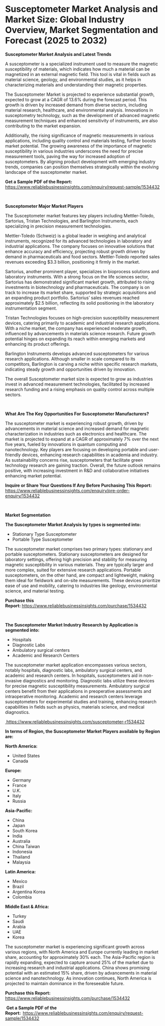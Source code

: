 <p><h1>Susceptometer Market Analysis and Market Size: Global Industry Overview, Market Segmentation and Forecast (2025 to 2032)</h1></p><p><strong>Susceptometer Market Analysis and Latest Trends</strong></p>
<p><p>A susceptometer is a specialized instrument used to measure the magnetic susceptibility of materials, which indicates how much a material can be magnetized in an external magnetic field. This tool is vital in fields such as material science, geology, and environmental studies, as it helps in characterizing materials and understanding their magnetic properties.</p><p>The Susceptometer Market is projected to experience substantial growth, expected to grow at a CAGR of 13.6% during the forecast period. This growth is driven by increased demand from diverse sectors, including material research, healthcare, and environmental analysis. Innovations in susceptometry technology, such as the development of advanced magnetic measurement techniques and enhanced sensitivity of instruments, are also contributing to the market expansion.</p><p>Additionally, the rising significance of magnetic measurements in various applications, including quality control and materials testing, further boosts market potential. The growing awareness of the importance of magnetic susceptibility in various industries underscores the need for precise measurement tools, paving the way for increased adoption of susceptometers. By aligning product development with emerging industry trends, companies can position themselves strategically within the evolving landscape of the susceptometer market.</p></p>
<p><strong>Get a Sample PDF of the Report:&nbsp;</strong> <a href="https://www.reliablebusinessinsights.com/enquiry/request-sample/1534432?utm_campaign=2285&utm_medium=2&utm_source=Github&utm_content=ia&utm_term=13042025&utm_id=susceptometer">https://www.reliablebusinessinsights.com/enquiry/request-sample/1534432</a></p>
<p>&nbsp;</p>
<p><strong>Susceptometer Major Market Players</strong></p>
<p><p>The Susceptometer market features key players including Mettler-Toledo, Sartorius, Tristan Technologies, and Barlington Instruments, each specializing in precision measurement technologies.</p><p>Mettler-Toledo (Schweiz) is a global leader in weighing and analytical instruments, recognized for its advanced technologies in laboratory and industrial applications. The company focuses on innovative solutions that enhance accuracy and efficiency, projecting robust growth driven by demand in pharmaceuticals and food sectors. Mettler-Toledo reported sales revenues exceeding $3.3 billion, positioning it firmly in the market.</p><p>Sartorius, another prominent player, specializes in bioprocess solutions and laboratory instruments. With a strong focus on the life sciences sector, Sartorius has demonstrated significant market growth, attributed to rising investments in biotechnology and pharmaceuticals. The company is on track to increase its market share, supported by strategic acquisitions and an expanding product portfolio. Sartorius’ sales revenues reached approximately $2.5 billion, reflecting its solid positioning in the laboratory instrumentation segment.</p><p>Tristan Technologies focuses on high-precision susceptibility measurement devices, catering primarily to academic and industrial research applications. With a niche market, the company has experienced moderate growth, influenced by advancements in materials science research. Future growth potential hinges on expanding its reach within emerging markets and enhancing its product offerings.</p><p>Barlington Instruments develops advanced susceptometers for various research applications. Although smaller in scale compared to its competitors, Barlington is carving a niche within specific research markets, indicating steady growth and opportunities driven by innovation.</p><p>The overall Susceptometer market size is expected to grow as industries invest in advanced measurement technologies, facilitated by increased research funding and a rising emphasis on quality control across multiple sectors.</p></p>
<p>&nbsp;</p>
<p><strong>What Are The Key Opportunities For Susceptometer Manufacturers?</strong></p>
<p><p>The susceptometer market is experiencing robust growth, driven by advancements in material science and increased demand for magnetic characterization in industries such as electronics and healthcare. The market is projected to expand at a CAGR of approximately 7% over the next five years, fueled by innovations in quantum computing and nanotechnology. Key players are focusing on developing portable and user-friendly devices, enhancing research capabilities in academia and industry. As sustainability concerns rise, susceptometers that facilitate green technology research are gaining traction. Overall, the future outlook remains positive, with increasing investment in R&D and collaborative initiatives enhancing market potential.</p></p>
<p><strong>Inquire or Share Your Questions If Any Before Purchasing This Report:</strong> <a href="https://www.reliablebusinessinsights.com/enquiry/pre-order-enquiry/1534432?utm_campaign=2285&utm_medium=2&utm_source=Github&utm_content=ia&utm_term=13042025&utm_id=susceptometer">https://www.reliablebusinessinsights.com/enquiry/pre-order-enquiry/1534432</a></p>
<p>&nbsp;</p>
<p><strong>Market Segmentation</strong></p>
<p><strong>The Susceptometer Market Analysis by types is segmented into:</strong></p>
<p><ul><li>Stationary Type Susceptometer</li><li>Portable Type Susceptometer</li></ul></p>
<p><p>The susceptometer market comprises two primary types: stationary and portable susceptometers. Stationary susceptometers are designed for laboratory settings, offering high precision and stability for measuring magnetic susceptibility in various materials. They are typically larger and more complex, suited for extensive research applications. Portable susceptometers, on the other hand, are compact and lightweight, making them ideal for fieldwork and on-site measurements. These devices prioritize ease of use and mobility, catering to industries like geology, environmental science, and material testing.</p></p>
<p><strong>Purchase this Report:&nbsp;</strong><a href="https://www.reliablebusinessinsights.com/purchase/1534432?utm_campaign=2285&utm_medium=2&utm_source=Github&utm_content=ia&utm_term=13042025&utm_id=susceptometer">https://www.reliablebusinessinsights.com/purchase/1534432</a></p>
<p>&nbsp;</p>
<p><strong>The Susceptometer Market Industry Research by Application is segmented into:</strong></p>
<p><ul><li>Hospitals</li><li>Diagnostic Labs</li><li>Ambulatory surgical centers</li><li>Academic and Research Centers</li></ul></p>
<p><p>The susceptometer market application encompasses various sectors, notably hospitals, diagnostic labs, ambulatory surgical centers, and academic and research centers. In hospitals, susceptometers aid in non-invasive diagnostics and monitoring. Diagnostic labs utilize these devices for precise magnetic susceptibility measurements. Ambulatory surgical centers benefit from their applications in preoperative assessments and intraoperative monitoring. Academic and research centers leverage susceptometers for experimental studies and training, enhancing research capabilities in fields such as physics, materials science, and medical diagnostics.</p></p>
<p><a href="https://www.reliablebusinessinsights.com/susceptometer-r1534432?utm_campaign=2285&utm_medium=2&utm_source=Github&utm_content=ia&utm_term=13042025&utm_id=susceptometer">&nbsp;https://www.reliablebusinessinsights.com/susceptometer-r1534432</a></p>
<p><strong>In terms of Region, the Susceptometer Market Players available by Region are:</strong></p>
<p>
    <p> <strong> North America: </strong>
        <ul>
            <li>United States</li>
            <li>Canada</li>
        </ul>
        </p> 
    <p> <strong> Europe: </strong>
        <ul>
            <li>Germany</li>
            <li>France</li>
            <li>U.K.</li>
            <li>Italy</li>
            <li>Russia</li>
        </ul>
        </p> 
    <p> <strong> Asia-Pacific: </strong>
        <ul>
            <li>China</li>
            <li>Japan</li>
            <li>South Korea</li>
            <li>India</li>
            <li>Australia</li>
            <li>China Taiwan</li>
            <li>Indonesia</li>
            <li>Thailand</li>
            <li>Malaysia</li>
        </ul>
        </p> 
    <p> <strong> Latin America: </strong>
        <ul>
            <li>Mexico</li>
            <li>Brazil</li>
            <li>Argentina Korea</li>
            <li>Colombia</li>
        </ul>
        </p> 
    <p> <strong> Middle East & Africa: </strong>
        <ul>
            <li>Turkey</li>
            <li>Saudi</li>
            <li>Arabia</li>
            <li>UAE</li>
            <li>Korea</li>
        </ul>
    </p>
    </p>
<p><p>The susceptometer market is experiencing significant growth across various regions, with North America and Europe currently leading in market share, accounting for approximately 30% each. The Asia-Pacific region is rapidly expanding, expected to capture around 25% of the market due to increasing research and industrial applications. China shows promising potential with an estimated 15% share, driven by advancements in material science and nanotechnology. As innovation continues, North America is projected to maintain dominance in the foreseeable future.</p></p>
<p><strong>Purchase this Report: </strong><a href="https://www.reliablebusinessinsights.com/purchase/1534432?utm_campaign=2285&utm_medium=2&utm_source=Github&utm_content=ia&utm_term=13042025&utm_id=susceptometer">https://www.reliablebusinessinsights.com/purchase/1534432</a></p>
<p>&nbsp;<strong>Get a Sample PDF of the Report:&nbsp;&nbsp;</strong><a href="https://www.reliablebusinessinsights.com/enquiry/request-sample/1534432?utm_campaign=2285&utm_medium=2&utm_source=Github&utm_content=ia&utm_term=13042025&utm_id=susceptometer">https://www.reliablebusinessinsights.com/enquiry/request-sample/1534432</a></p>
<p><strong></strong></p>
<p><p></p><p></p><p></p></p>